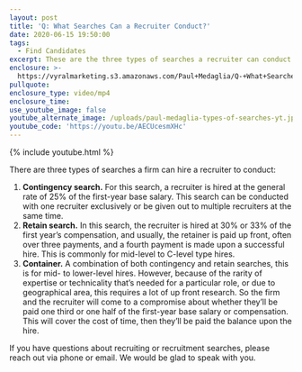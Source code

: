 ```yaml
---
layout: post
title: 'Q: What Searches Can a Recruiter Conduct?'
date: 2020-06-15 19:50:00
tags:
  - Find Candidates
excerpt: These are the three types of searches a recruiter can conduct.
enclosure: >-
  https://vyralmarketing.s3.amazonaws.com/Paul+Medaglia/Q-+What+Searches+Can+a+Recruiter+Conduct_.mp4
pullquote:
enclosure_type: video/mp4
enclosure_time:
use_youtube_image: false
youtube_alternate_image: /uploads/paul-medaglia-types-of-searches-yt.jpg
youtube_code: 'https://youtu.be/AECUcesmXHc'
---
```


{% include youtube.html %}

There are three types of searches a firm can hire a recruiter to conduct:

1. **Contingency search.** For this search, a recruiter is hired at the general rate of 25% of the first-year base salary. This search can be conducted with one recruiter exclusively or be given out to multiple recruiters at the same time.&nbsp;
2. **Retain search.** In this search, the recruiter is hired at 30% or 33% of the first year’s compensation, and usually, the retainer is paid up front, often over three payments, and a fourth payment is made upon a successful hire. This is commonly for mid-level to C-level type hires.
3. **Container.** A combination of both contingency and retain searches, this is for mid- to lower-level hires. However, because of the rarity of expertise or technicality that’s needed for a particular role, or due to geographical area, this requires a lot of up front research. So the firm and the recruiter will come to a compromise about whether they’ll be paid one third or one half of the first-year base salary or compensation. This will cover the cost of time, then they’ll be paid the balance upon the hire.&nbsp;

If you have questions about recruiting or recruitment searches, please reach out via phone or email. We would be glad to speak with you.